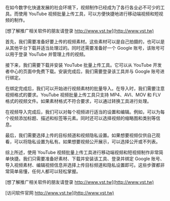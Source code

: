 在如今数字化快速发展的社会环境下，视频制作已经成为了各行各业必不可少的工具。而使用 YouTube 视频批量上传工具，可以方便快捷地进行移动端视频和短视频的制作。

[想了解推广相关软件的朋友请登录 http://www.vst.tw](http://www.vst.tw)

首先，我们需要准备好要上传的视频素材。这些素材可以是自己拍摄的，也可以是从其他平台下载并适当处理过的。同时还需要准备好一个 Google 账号，该账号可以用于登录 YouTube 并管理上传的视频。

接下来，我们需要下载并安装 YouTube 批量上传工具。它可以从 YouTube 开发者中心的页面中免费下载。安装完成后，我们需要登录该工具并与 Google 账号进行绑定。

在绑定完成后，我们可以开始进行视频素材的批量导入。在导入时，我们需要注意视频格式的要求。YouTube 视频批量上传工具只支持 MP4、AVI、MOV 和 FLV 格式的视频文件。如果素材格式不符合要求，可以通过转换工具进行处理。

在视频导入完成后，我们可以对每个视频进行适当的设置和编辑。例如，可以为每个视频添加标题、描述和标签等元素。同时还可以选择视频的缩略图和类别等信息。

最后，我们需要选择上传的目标频道和视频隐私设置。如果想要视频仅供自己观看，可以将隐私设置为私有。如果想要视频公开展示，可以选择公开或不列表。

综上所述，使用 YouTube 视频批量上传工具进行移动端视频和短视频制作非常简单快捷。我们只需要准备好素材、下载并安装该工具、登录并绑定 Google 账号、导入视频素材、编辑视频信息并选择上传目标频道和隐私设置即可。这些步骤都非常简单易懂，任何人都可以轻松掌握。

[想了解推广相关软件的朋友请登录 http://www.vst.tw](http://www.vst.tw)


[访问软件官网 http://www.vst.tw](http://www.vst.tw)
